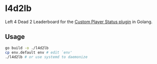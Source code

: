 # l4d2lb

Left 4 Dead 2 Leaderboard for the [Custom Player Status plugin][plugin] in
Golang.

[plugin]: https://forums.alliedmods.net/showthread.php?p=2678290

## Usage

```sh
go build -o ./l4d2lb
cp env.default env # edit `env'
./l4d2lb # or use systemd to daemonize
```
